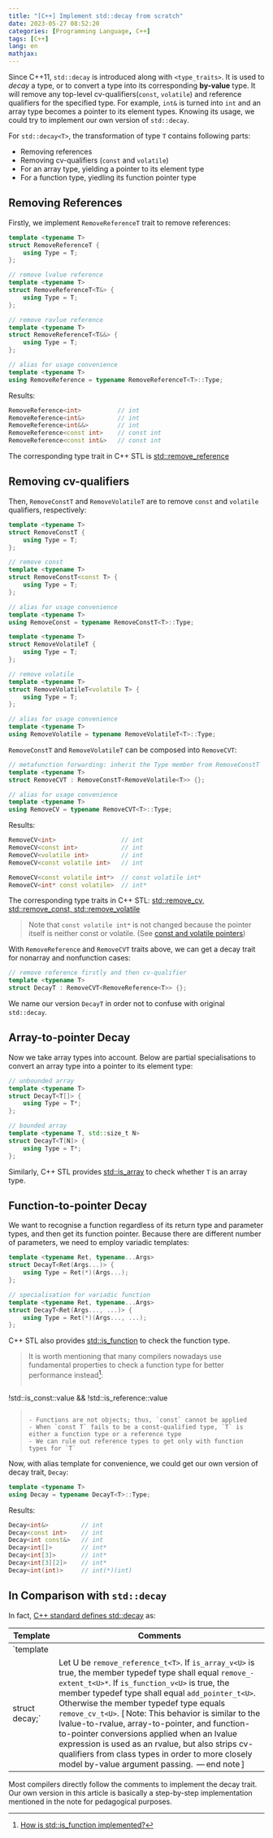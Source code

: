 ```yaml
---
title: "[C++] Implement std::decay from scratch"
date: 2023-05-27 08:52:20
categories: [Programming Language, C++]
tags: [C++]
lang: en
mathjax:
---
```


Since C++11, `std::decay` is introduced along with `<type_traits>`. It is used to _decay_ a type, or to convert a type into its corresponding **by-value** type. It will remove any top-level cv-qualifiers(`const`, `volatile`) and reference qualifiers for the specified type. For example, `int&` is turned into `int` and an array type becomes a pointer to its element types. Knowing its usage, we could try to implement our own version of `std::decay`.

<!--more-->

For `std::decay<T>`, the transformation of type `T` contains following parts:

- Removing references
- Removing cv-qualifiers (`const` and `volatile`)
- For an array type, yielding a pointer to its element type
- For a function type, yiedling its function pointer type


## Removing References

Firstly, we implement `RemoveReferenceT` trait to remove references:

```C++ =
template <typename T>
struct RemoveReferenceT {
    using Type = T;
};

// remove lvalue reference
template <typename T>
struct RemoveReferenceT<T&> {
    using Type = T;
};

// remove ravlue reference
template <typename T>
struct RemoveReferenceT<T&&> {
    using Type = T;
};

// alias for usage convenience
template <typename T>
using RemoveReference = typename RemoveReferenceT<T>::Type;
```

Results:

```C++
RemoveReference<int>          // int
RemoveReference<int&>         // int
RemoveReference<int&&>        // int
RemoveReference<const int>    // const int
RemoveReference<const int&>   // const int
```

The corresponding type trait in C++ STL is [std::remove_reference](https://en.cppreference.com/w/cpp/types/remove_reference)


## Removing cv-qualifiers

Then, `RemoveConstT` and `RemoveVolatileT` are to remove `const` and `volatile` qualifiers, respectively:

```C++ =
template <typename T>
struct RemoveConstT {
	using Type = T;
};

// remove const
template <typename T>
struct RemoveConstT<const T> {
	using Type = T;
};

// alias for usage convenience
template <typename T>
using RemoveConst = typename RemoveConstT<T>::Type;
```

```C++ =
template <typename T>
struct RemoveVolatileT {
	using Type = T;
};

// remove volatile
template <typename T>
struct RemoveVolatileT<volatile T> {
	using Type = T;
};

// alias for usage convenience
template <typename T>
using RemoveVolatile = typename RemoveVolatileT<T>::Type;
```

`RemoveConstT` and `RemoveVolatileT` can be composed into `RemoveCVT`:

```C++ =
// metafunction forwarding: inherit the Type member from RemoveConstT
template <typename T>
struct RemoveCVT : RemoveConstT<RemoveVolatile<T>> {};

// alias for usage convenience
template <typename T>
using RemoveCV = typename RemoveCVT<T>::Type;
```

Results:

```C++
RemoveCV<int>                  // int
RemoveCV<const int>            // int
RemoveCV<volatile int>         // int
RemoveCV<const volatile int>   // int

RemoveCV<const volatile int*>  // const volatile int*
RemoveCV<int* const volatile>  // int*
```

The corresponding type traits in C++ STL: [std::remove_cv, std::remove_const, std::remove_volatile](https://en.cppreference.com/w/cpp/types/remove_cv)


> Note that `const volatile int*` is not changed because the pointer itself is neither const or volatile. (See [const and volatile pointers](https://learn.microsoft.com/en-us/cpp/cpp/const-and-volatile-pointers?view=msvc-170))



With `RemoveReference` and `RemoveCVT` traits above, we can get a decay trait for nonarray and nonfunction cases:

```C++ =
// remove reference firstly and then cv-qualifier
template <typename T>
struct DecayT : RemoveCVT<RemoveReference<T>> {};
```

We name our version `DecayT` in order not to confuse with original `std::decay`.


## Array-to-pointer Decay

Now we take array types into account. Below are partial specialisations to convert an array type into a pointer to its element type:

```C++ =
// unbounded array
template <typename T>
struct DecayT<T[]> {
	using Type = T*;
};

// bounded array
template <typename T, std::size_t N>
struct DecayT<T[N]> {
	using Type = T*;
};
```


Similarly, C++ STL provides [std::is_array](https://en.cppreference.com/w/cpp/types/is_array) to check whether `T` is an array type.


## Function-to-pointer Decay

We want to recognise a function regardless of its return type and parameter types, and then get its function pointer. Because there are different number of parameters, we need to employ variadic templates:

```C++ =
template <typename Ret, typename...Args>
struct DecayT<Ret(Args...)> {
	using Type = Ret(*)(Args...);
};

// specialisation for variadic function
template <typename Ret, typename...Args>
struct DecayT<Ret(Args..., ...)> {
	using Type = Ret(*)(Args..., ...);
};
```

C++ STL also provides [std::is_function](https://en.cppreference.com/w/cpp/types/is_function) to check the function type.

> It is worth mentioning that many compilers nowadays use fundamental properties to check a function type for better performance instead[^1]:
>```C++
!std::is_const<const T>::value && !std::is_reference<T>::value
> ```
>
> - Functions are not objects; thus, `const` cannot be applied
> - When `const T` fails to be a const-qualified type, `T` is either a function type or a reference type
> - We can rule out reference types to get only with function types for `T`


Now, with alias template for convenience, we could get our own version of decay trait, `Decay`:

```C++ =
template <typename T>
using Decay = typename DecayT<T>::Type;
```

Results:

```C++
Decay<int&>         // int
Decay<const int>    // int
Decay<int const&>   // int
Decay<int[]>        // int*
Decay<int[3]>       // int*
Decay<int[3][2]>    // int*
Decay<int(int)>     // int(*)(int)
```


## In Comparison with `std::decay`

In fact, [C++ standard defines std::decay](https://timsong-cpp.github.io/cppwp/n4659/meta.trans.other#tab:type-traits.other) as:


| Template      | Comments |
| ----------- | ----------- |
| `template <class T>
struct decay;`      | Let U be `remove_­reference_­t<T>`. If `is_­array_­v<U>` is true, the member typedef type shall equal `remove_­extent_­t<U>*`. If `is_­function_­v<U>` is true, the member typedef type shall equal `add_­pointer_­t<U>`. Otherwise the member typedef type equals `remove_­cv_­t<U>`. [ Note: This behavior is similar to the lvalue-to-rvalue, array-to-pointer, and function-to-pointer conversions applied when an lvalue expression is used as an rvalue, but also strips cv-qualifiers from class types in order to more closely model by-value argument passing.  — end note ]   |


Most compilers directly follow the comments to implement the decay trait. Our own version in this article is basically a step-by-step implementation mentioned in the note for pedagogical purposes.


[^1]: [How is std::is_function implemented?](https://stackoverflow.com/questions/59654482/how-is-stdis-function-implemented)